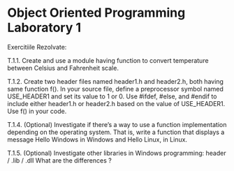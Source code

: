 # Object Oriented Programming Laboratory 1
Exercitiile Rezolvate:


T.1.1. Create and use a module having function to convert temperature between Celsius and Fahrenheit scale.

T.1.2. Create two header files named header1.h and header2.h, both having same function f(). In your source file, define a preprocessor symbol named USE_HEADER1 and set its value to 1 or 0. Use #ifdef, #else, and #endif to include either header1.h or header2.h based on the value of USE_HEADER1. Use f() in your code.


T.1.4. (Optional) Investigate if there’s a way to use a function implementation depending on the operating system. That is, write a function that displays a message Hello Windows in Windows and Hello Linux, in Linux.

T.1.5. (Optional) Investigate other libraries in Windows programming: header / .lib / .dll What are the differences ?
